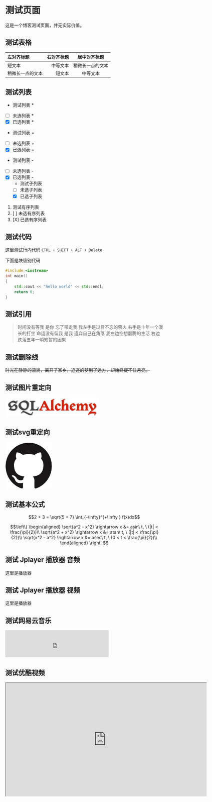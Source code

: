 # 测试页面

[annotation]: <id> (9034ba44-2ccf-46f7-8951-3f8a32bf522c)
[annotation]: <status> (public)
[annotation]: <comments> (true)

这是一个博客测试页面，并无实际价值。

## 测试表格

| 左对齐标题 | 右对齐标题 | 居中对齐标题 |
| :------| ------: | :------: |
| 短文本 | 中等文本 | 稍微长一点的文本 |
| 稍微长一点的文本 | 短文本 | 中等文本 |

## 测试列表

* 测试列表 *
* [ ] 未选列表 *
* [X] 已选列表 *
+ 测试列表 +
+ [ ] 未选列表 +
+ [X] 已选列表 +
- 测试列表 -
- [ ] 未选列表 -
- [X] 已选列表 -
    - 测试子列表
    - [ ] 未选子列表
    - [X] 已选子列表

1. 测试有序列表
2. [ ] 未选有序列表
3. [X] 已选有序列表

## 测试代码

这里测试行内代码 `CTRL + SHIFT + ALT + Delete`

下面是块级别代码

```c++
#include <iostream>
int main()
{
    std::cout << "hello world" << std::endl;
    return 0;
}
```

## 测试引用

> 时间没有等我 是你 忘了带走我 我左手是过目不忘的萤火 右手是十年一个漫长的打坐 命运没有留我 是我 遗弃自己在角落 我左边空想翻腾的生活 右边跌落五年一瞬短暂的因果


## 测试删除线

~~时光在静静的流淌，离开了家乡，追逐的梦到了远方，却始终捉不住月亮。~~

## 测试图片重定向

![](static/test-001.png)


## 测试svg重定向

<img src='static/test-002.svg?sanitize=true' width=150 height=150/>


## 测试基本公式

$$2 + 3 = \sqrt{5 + 7} \int_{-\infty}^{+\infty } f(x)dx$$

$$\left\{
\begin{aligned}
\sqrt{a^2 - x^2}  \rightarrow x &= asin\ t, \ (|t| < \frac{\pi}{2})\\
\sqrt{a^2 + x^2}  \rightarrow x &= atan\ t, \ (|t| < \frac{\pi}{2})\\
\sqrt{x^2 - a^2}  \rightarrow x &= asec\ t, \ (0 < t < \frac{\pi}{2})\\
\end{aligned}
\right.
$$

## 测试 Jplayer 播放器 音频

<div class='ui jplayer audio' data-url="http://other.web.ra01.sycdn.kuwo.cn/resource/n3/128/9/64/2690960309.mp3" format='mp3'>这里是播放器</div>


## 测试 Jplayer 播放器 视频

<div class='ui jplayer video' data-url="http://www.jplayer.org/video/webm/Finding_Nemo_Teaser.webm" format='webmv'>这里是播放器</div>


## 测试网易云音乐

<iframe frameborder="no" border="0" marginwidth="0" marginheight="0" width=330 height=86 src="http://music.163.com/outchain/player?type=2&id=516719755&height=66"></iframe>

## 测试优酷视频

<iframe class="video" width="640" height="360" src="http://player.youku.com/embed/XMTM2MjE4MzU3Ng=="></iframe>
